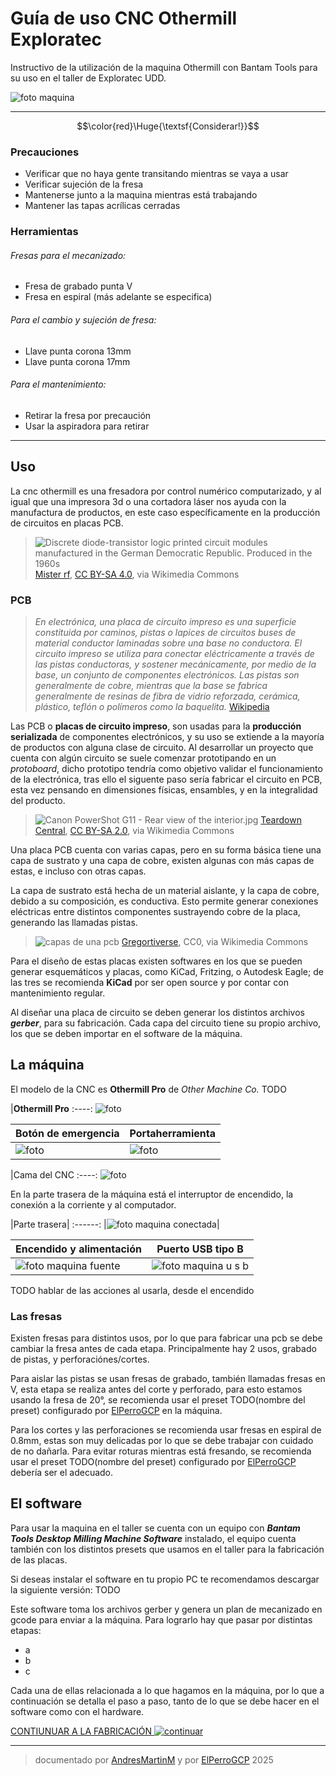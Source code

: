 # Guía de uso CNC Othermill Exploratec
Instructivo de la utilización de la maquina Othermill con Bantam Tools para su uso en el taller de Exploratec UDD.

![foto maquina](img/comp/maquina.jpg)

------------------------

$$\color{red}\Huge{\textsf{Considerar!}}$$

### Precauciones

- Verificar que no haya gente transitando mientras se vaya a usar
- Verificar sujeción de la fresa 
- Mantenerse junto a la maquina mientras está trabajando
- Mantener las tapas acrílicas cerradas

### Herramientas

###### Fresas para el mecanizado:
- Fresa de grabado punta V 
- Fresa en espiral
(más adelante se especifica)

###### Para el cambio y sujeción de fresa:
- Llave punta corona 13mm
- Llave punta corona 17mm

###### Para el mantenimiento:
- Retirar la fresa por precaución
- Usar la aspiradora para retirar 

------------------------

## Uso
La cnc othermill es una fresadora por control numérico computarizado, y al igual que una impresora 3d o una cortadora láser nos ayuda con la manufactura de productos, en este caso específicamente en la producción de circuitos en placas PCB.

>![Discrete diode-transistor logic printed circuit modules manufactured in the German Democratic Republic. Produced in the 1960s](img/comp/pcbEjemplo.jpg)
<a href="https://commons.wikimedia.org/wiki/File:GS48_63.jpg">Mister rf</a>, <a href="https://creativecommons.org/licenses/by-sa/4.0">CC BY-SA 4.0</a>, via Wikimedia Commons

### PCB
>*En electrónica, una placa de circuito impreso es una superficie constituida por caminos, pistas o lapices de circuitos buses de material conductor laminadas sobre una base no conductora. El circuito impreso se utiliza para conectar eléctricamente a través de las pistas conductoras, y sostener mecánicamente, por medio de la base, un conjunto de componentes electrónicos. Las pistas son generalmente de cobre, mientras que la base se fabrica generalmente de resinas de fibra de vidrio reforzada, cerámica, plástico, teflón o polímeros como la baquelita.*
>[Wikipedia](https://es.wikipedia.org/wiki/Circuito_impreso)

Las PCB o **placas de circuito impreso**, son usadas para la **producción serializada** de componentes electrónicos, y su uso se extiende a la mayoría de productos con alguna clase de circuito. Al desarrollar un proyecto que cuenta con algún circuito se suele comenzar prototipando en un *protoboard*, dicho prototipo tendría como objetivo validar el funcionamiento de la electrónica, tras ello el siguente paso sería fabricar el circuito en PCB, esta vez pensando en dimensiones físicas, ensambles, y en la integralidad del producto.

>![Canon PowerShot G11 - Rear view of the interior.jpg](img/comp/interiorCamara.jpg)
<a href="https://commons.wikimedia.org/wiki/File:Canon_PowerShot_G11_-_Rear_view_of_the_interior.jpg">Teardown Central</a>, <a href="https://creativecommons.org/licenses/by-sa/2.0">CC BY-SA 2.0</a>, via Wikimedia Commons

Una placa PCB cuenta con varias capas, pero en su forma básica tiene una capa de sustrato y una capa de cobre, existen algunas con más capas de estas, e incluso con otras capas.

La capa de sustrato está hecha de un material aislante, y la capa de cobre, debido a su composición, es conductiva. Esto permite generar conexiones eléctricas entre distintos componentes sustrayendo cobre de la placa, generando las llamadas pistas.

>![capas de una pcb](img/comp/pcbCapas.png)
<a href="https://commons.wikimedia.org/wiki/File:Layers_of_Single-Layer_PCB_Simplified.svg">Gregortiverse</a>, CC0, via Wikimedia Commons

Para el diseño de estas placas existen softwares en los que se pueden generar esquemáticos y placas, como KiCad, Fritzing, o Autodesk Eagle; de las tres se recomienda **KiCad** por ser open source y por contar con mantenimiento regular.

Al diseñar una placa de circuito se deben generar los distintos archivos ***gerber***, para su fabricación. Cada capa del circuito tiene su propio archivo, los que se deben importar en el software de la máquina.

## La máquina
El modelo de la CNC es **Othermill Pro** de *Other Machine Co.* TODO 

|**Othermill Pro**
:----:
![foto](img/comp/maquina.jpg)

|Botón de emergencia | Portaherramienta
---------------------|-------------------------
![foto](img/comp/champi.jpg) | ![foto](img/comp/fresaPuesta.jpg)

|Cama del CNC
:----:
![foto](img/comp/cama.jpg)

En la parte trasera de la máquina está el interruptor de encendido, la conexión a la corriente y al computador.

|Parte trasera|
:------:
|![foto maquina conectada](img/comp/maquinaConectada.jpg)|

|Encendido y alimentación  | Puerto USB tipo B 
---------------------------|-------------------------------
![foto maquina fuente](img/comp/maquinaFuente.jpg) | ![foto maquina u s b](img/comp/maquinaUSB.jpg)

TODO hablar de las acciones al usarla, desde el encendido

### Las fresas
Existen fresas para distintos usos, por lo que para fabricar una pcb se debe cambiar la fresa antes de cada etapa. Principalmente hay 2 usos, grabado de pistas, y perforaciónes/cortes.

Para aislar las pistas se usan fresas de grabado, también llamadas fresas en V, esta etapa se realiza antes del corte y perforado, para esto estamos usando la fresa de 20°, se recomienda usar el preset TODO(nombre del preset) configurado por [ElPerroGCP](https://github.com/ElPerroGCP) en la máquina.

Para los cortes y las perforaciones se recomienda usar fresas en espiral de 0.8mm, estas son muy delicadas por lo que se debe trabajar con cuidado de no dañarla. Para evitar roturas mientras está fresando, se recomienda usar el preset TODO(nombre del preset) configurado por [ElPerroGCP](https://github.com/ElPerroGCP) debería ser el adecuado.

## El software
Para usar la maquina en el taller se cuenta con un equipo con ***Bantam Tools Desktop Milling Machine Software*** instalado, el equipo cuenta también con los distintos presets que usamos en el taller para la fabricación de las placas.

Si deseas instalar el software en tu propio PC te recomendamos descargar la siguiente versión: TODO

Este software toma los archivos gerber y genera un plan de mecanizado en gcode para enviar a la máquina. Para lograrlo hay que pasar por distintas etapas:
- a
- b
- c

Cada una de ellas relacionada a lo que hagamos en la máquina, por lo que a continuación se detalla el paso a paso, tanto de lo que se debe hacer en el software como con el hardware.

[CONTIUNUAR A LA FABRICACIÓN 
![continuar](https://web.archive.org/web/20090830014314/http://geocities.com/TheTropics/Reef/6161/Next_day.gif)](fab/)

---

>documentado por [AndresMartinM](https://github.com/AndresMartinM) y por [ElPerroGCP](https://github.com/ElPerroGCP) 2025